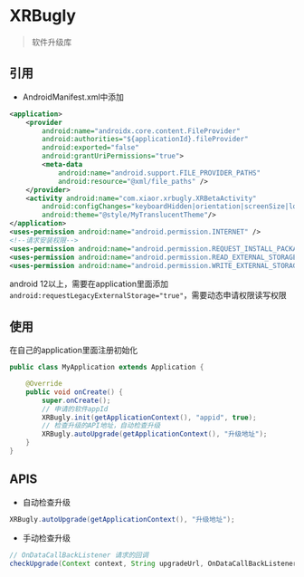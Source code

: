 # XRBugly
> 软件升级库

## 引用
- AndroidManifest.xml中添加
```xml
<application>
    <provider
        android:name="androidx.core.content.FileProvider"
        android:authorities="${applicationId}.fileProvider"
        android:exported="false"
        android:grantUriPermissions="true">
        <meta-data
            android:name="android.support.FILE_PROVIDER_PATHS"
            android:resource="@xml/file_paths" />
    </provider>
    <activity android:name="com.xiaor.xrbugly.XRBetaActivity"
        android:configChanges="keyboardHidden|orientation|screenSize|locale"
        android:theme="@style/MyTranslucentTheme"/>
</application>
<uses-permission android:name="android.permission.INTERNET" />
<!--请求安装权限-->
<uses-permission android:name="android.permission.REQUEST_INSTALL_PACKAGES" />
<uses-permission android:name="android.permission.READ_EXTERNAL_STORAGE" />
<uses-permission android:name="android.permission.WRITE_EXTERNAL_STORAGE" />
```
android 12以上，需要在application里面添加 `android:requestLegacyExternalStorage="true"`，需要动态申请权限读写权限

## 使用

在自己的application里面注册初始化

```java
public class MyApplication extends Application {

    @Override
    public void onCreate() {
        super.onCreate();
        // 申请的软件appId
        XRBugly.init(getApplicationContext(), "appid", true);
        // 检查升级的API地址，自动检查升级
        XRBugly.autoUpgrade(getApplicationContext(), "升级地址");
    }
}
```

## APIS

- 自动检查升级

```java
XRBugly.autoUpgrade(getApplicationContext(), "升级地址");
```

- 手动检查升级

```java
// OnDataCallBackListener 请求的回调
checkUpgrade(Context context, String upgradeUrl, OnDataCallBackListener<String> dataCallBackListener) 
```

